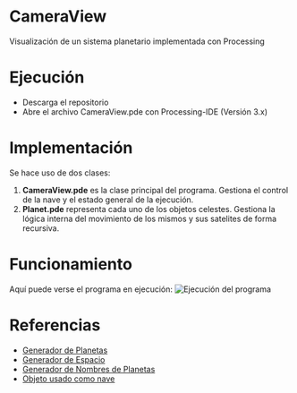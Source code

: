 # CameraView
Visualización de un sistema planetario implementada con Processing

# Ejecución 
* Descarga el repositorio
* Abre el archivo CameraView.pde con Processing-IDE (Versión 3.x)

# Implementación
Se hace uso de dos clases:
1. **CameraView.pde** es la clase principal del programa. Gestiona el control de la nave y el estado general de la ejecución.
2. **Planet.pde** representa cada uno de los objetos celestes. Gestiona la lógica interna del movimiento de los mismos y sus satelites de forma recursiva.

# Funcionamiento
Aquí puede verse el programa en ejecución:
![Ejecución del programa](https://github.com/audepe/CameraView/blob/master/demo.gif)

# Referencias
* [Generador de Planetas](https://donjon.bin.sh/scifi/world/index.cgi)
* [Generador de Espacio](https://wwwtyro.github.io/space-3d/)
* [Generador de Nombres de Planetas](https://www.fantasynamegenerators.com/planet_names.php)
* [Objeto usado como nave](https://free3d.com/es/modelo-3d/tractor-358453.html)